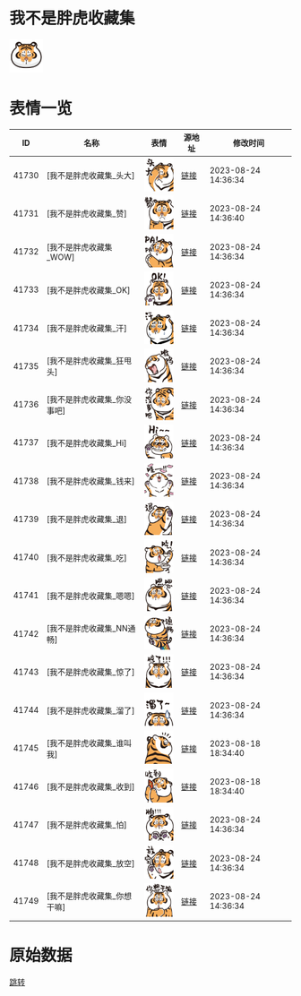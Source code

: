 # 我不是胖虎收藏集

<img src="./cover.png" height="60" alt="cover" />

# 表情一览

|ID|名称|表情|源地址|修改时间|
|----|----|----|----|----|
|41730|[我不是胖虎收藏集_头大]|<img src="./pic/041730_%5B我不是胖虎收藏集_头大%5D.png" height="60" alt="头大"/>|[链接](https://i0.hdslb.com/bfs/garb/item/12b33bed4419ac74276cd080d99b134d5c8394b0.png)|2023-08-24 14:36:34|
|41731|[我不是胖虎收藏集_赞]|<img src="./pic/041731_%5B我不是胖虎收藏集_赞%5D.png" height="60" alt="赞"/>|[链接](https://i0.hdslb.com/bfs/garb/item/2cdaef0129491c64f0a9cc171a104f6c9a950daa.png)|2023-08-24 14:36:40|
|41732|[我不是胖虎收藏集_WOW]|<img src="./pic/041732_%5B我不是胖虎收藏集_WOW%5D.png" height="60" alt="WOW"/>|[链接](https://i0.hdslb.com/bfs/garb/item/2df4d4b213df0086f2aab3e0d4f5f72abf8059e7.png)|2023-08-24 14:36:34|
|41733|[我不是胖虎收藏集_OK]|<img src="./pic/041733_%5B我不是胖虎收藏集_OK%5D.png" height="60" alt="OK"/>|[链接](https://i0.hdslb.com/bfs/garb/item/95ce50a1c7aa3d81a1fb209453e3aecbcb969317.png)|2023-08-24 14:36:34|
|41734|[我不是胖虎收藏集_汗]|<img src="./pic/041734_%5B我不是胖虎收藏集_汗%5D.png" height="60" alt="汗"/>|[链接](https://i0.hdslb.com/bfs/garb/item/9719a445185c44767c51128847ce3d82687364c0.png)|2023-08-24 14:36:34|
|41735|[我不是胖虎收藏集_狂甩头]|<img src="./pic/041735_%5B我不是胖虎收藏集_狂甩头%5D.png" height="60" alt="狂甩头"/>|[链接](https://i0.hdslb.com/bfs/garb/item/10e7bc6030725452a212847ffb77d4c078f8de44.png)|2023-08-24 14:36:34|
|41736|[我不是胖虎收藏集_你没事吧]|<img src="./pic/041736_%5B我不是胖虎收藏集_你没事吧%5D.png" height="60" alt="你没事吧"/>|[链接](https://i0.hdslb.com/bfs/garb/item/ff0dd5f62ed9385ae331a8cd0e97ec77eb67f3fa.png)|2023-08-24 14:36:34|
|41737|[我不是胖虎收藏集_Hi]|<img src="./pic/041737_%5B我不是胖虎收藏集_Hi%5D.png" height="60" alt="Hi"/>|[链接](https://i0.hdslb.com/bfs/garb/item/7217accb78d446b46aba6776b2a1f334398d6c1c.png)|2023-08-24 14:36:34|
|41738|[我不是胖虎收藏集_钱来]|<img src="./pic/041738_%5B我不是胖虎收藏集_钱来%5D.png" height="60" alt="钱来"/>|[链接](https://i0.hdslb.com/bfs/garb/item/1f0e4637ccfa7c54bb1326216dbba08e5890e22f.png)|2023-08-24 14:36:34|
|41739|[我不是胖虎收藏集_退]|<img src="./pic/041739_%5B我不是胖虎收藏集_退%5D.png" height="60" alt="退"/>|[链接](https://i0.hdslb.com/bfs/garb/item/c413e80068e62896a51258c5c789032361fa70de.png)|2023-08-24 14:36:34|
|41740|[我不是胖虎收藏集_吃]|<img src="./pic/041740_%5B我不是胖虎收藏集_吃%5D.png" height="60" alt="吃"/>|[链接](https://i0.hdslb.com/bfs/garb/item/4f7f11b54b9dc1fb15e9479e629317f3ba8b8575.png)|2023-08-24 14:36:34|
|41741|[我不是胖虎收藏集_嗯嗯]|<img src="./pic/041741_%5B我不是胖虎收藏集_嗯嗯%5D.png" height="60" alt="嗯嗯"/>|[链接](https://i0.hdslb.com/bfs/garb/item/b96810b4ad1d8736f297403d342783f2f9b27e63.png)|2023-08-24 14:36:34|
|41742|[我不是胖虎收藏集_NN通畅]|<img src="./pic/041742_%5B我不是胖虎收藏集_NN通畅%5D.png" height="60" alt="NN通畅"/>|[链接](https://i0.hdslb.com/bfs/garb/item/0f414e3af97e99178f647d9781fb97f5f50cdd4c.png)|2023-08-24 14:36:34|
|41743|[我不是胖虎收藏集_惊了]|<img src="./pic/041743_%5B我不是胖虎收藏集_惊了%5D.png" height="60" alt="惊了"/>|[链接](https://i0.hdslb.com/bfs/garb/item/3acf7858bd8c7a4efe7114b57be1c44516f1ac9e.png)|2023-08-24 14:36:34|
|41744|[我不是胖虎收藏集_溜了]|<img src="./pic/041744_%5B我不是胖虎收藏集_溜了%5D.png" height="60" alt="溜了"/>|[链接](https://i0.hdslb.com/bfs/garb/item/973535188f80cbd0b38aed4d5f6b310e635bf54a.png)|2023-08-24 14:36:34|
|41745|[我不是胖虎收藏集_谁叫我]|<img src="./pic/041745_%5B我不是胖虎收藏集_谁叫我%5D.png" height="60" alt="谁叫我"/>|[链接](https://i0.hdslb.com/bfs/garb/item/8e7dea5c09292951eb4f8e613bae3dcbd8b9fae1.png)|2023-08-18 18:34:40|
|41746|[我不是胖虎收藏集_收到]|<img src="./pic/041746_%5B我不是胖虎收藏集_收到%5D.png" height="60" alt="收到"/>|[链接](https://i0.hdslb.com/bfs/garb/item/6e69bdb30471ff8620695997194f5c3b5c2a7b3a.png)|2023-08-18 18:34:40|
|41747|[我不是胖虎收藏集_怕]|<img src="./pic/041747_%5B我不是胖虎收藏集_怕%5D.png" height="60" alt="怕"/>|[链接](https://i0.hdslb.com/bfs/garb/item/a2a3ba9f117d5ea52623c7e589445abe15fed573.png)|2023-08-24 14:36:34|
|41748|[我不是胖虎收藏集_放空]|<img src="./pic/041748_%5B我不是胖虎收藏集_放空%5D.png" height="60" alt="放空"/>|[链接](https://i0.hdslb.com/bfs/garb/item/22760519c3ecaa0e1137a5ccefcff00c0402c912.png)|2023-08-24 14:36:34|
|41749|[我不是胖虎收藏集_你想干嘛]|<img src="./pic/041749_%5B我不是胖虎收藏集_你想干嘛%5D.png" height="60" alt="你想干嘛"/>|[链接](https://i0.hdslb.com/bfs/garb/item/61c98b9d9190e3e1d65e59e8c4b08d7af4ecb10c.png)|2023-08-24 14:36:34|

# 原始数据

[跳转](./raw.json)

